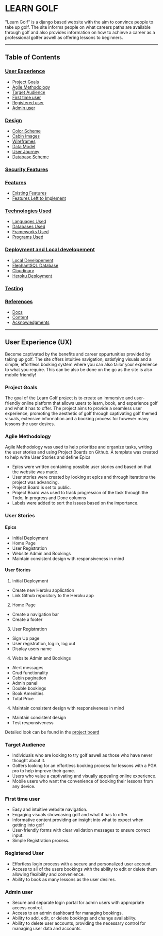 # LEARN GOLF

"Learn Golf" is a django based website with the aim to convince people to take up golf. The site informs people on what careers paths are available through golf and also provides information on how to achieve a career as a professional golfer aswell as offering lessons to beginners.  
- - -

## Table of Contents
### [User Experience](#user-experience-ux)
* [Project Goals](#project-goals)
* [Agile Methodology](#agile-methodology)
* [Target Audience](#target-audience)
* [First time user](#first-time-user)
* [Registered user](#registered-user)
* [Admin user](#admin-user)
### [Design](#design-1)
* [Color Scheme](#color-scheme)
* [Cabin Images](#cabin-images)
* [Wireframes](#wireframes)
* [Data Model](#data-models)
* [User Journey](#user-journey)
* [Database Scheme](#database-scheme)
### [Security Features](#security-features-1)
### [Features](#features-1)
* [Existing Features](#existing-features)
* [Features Left to Implement](#features-left-to-implement)
### [Technologies Used](#technologies-used-1)
* [Languages Used](#languages-used)
* [Databases Used](#databases-used)
* [Frameworks Used](#frameworks-used)
* [Programs Used](#programs-used)
### [Deployment and Local developement](#deployment-and-local-developement-1)
* [Local Developement](#local-developement)
* [ElephantSQL Database](#elephantsql-database)
* [Cloudinary](#cloudinary)
* [Heroku Deployment](#heroku-deployment)
### [Testing](#testing-1)
### [References](#references-1)
* [Docs](#docs)
* [Content](#content)
* [Acknowledgments](#acknowledgments)

- - -

## User Experience (UX)


Become captivated by the benefits and career oppurtunities provided by taking up golf. The site offers intuitive navigation, satisfying visuals and a simple, effortless booking system where you can also tailor your experience to what you require. This can be also be done on the go as the site is also mobile friendly!

### Project Goals

The goal of the Learn Golf project is to create an immersive and user-friendly online platform that allows users to learn, book, and experience golf and what it has to offer. The project aims to provide a seamless user experience, promoting the aesthetic of golf through captivating golf themed visuals, extensive information and a booking process for however many lessons the user desires.

### Agile Methodology

Agile Methodology was used to help prioritize and organize tasks, writing the user stories and using Project Boards on Github. A template was created to help write User Stories and define Epics

* Epics were written containing possible user stories and based on that the website was made.
* User stories were created by looking at epics and through iterations the project was advancing.
* Project Board is set to public.
* Project Board was used to track progression of the task through the Todo, In progress and Done columns
* Labels were added to sort the issues based on the importance.

### User Stories

#### Epics
* Initial Deployment
* Home Page
* User Registration
* Website Admin and Bookings
* Maintain consistent design with responsiveness in mind

#### User Stories
1. Initial Deployment
* Create new Heroku application
* Link Github repository to the Heroku app
2. Home Page
* Create a navigation bar
* Create a footer
3. User Registration
* Sign Up page
* User registration, log in, log out
* Display users name
4. Website Admin and Bookings
* Alert messages
* Crud functionality
* Cabin pagination
* Admin panel
* Double bookings
* Book Amenities
* Total Price
4. Maintain consistent design with responsiveness in mind
* Maintain consistent design
* Test responsiveness

Detailed look can be found in the [project board](https://github.com/users/Thomas-Tomo/projects/2)

### Target Audience

* Individuals who are looking to try golf aswell as those who have never thought about it.
* Golfers looking for an effortless booking process for lessons with a PGA pro to help improve their game.
* Users who value a captivating and visually appealing online experience.
* Mobile users who want the convenience of booking their lessons from any device.

### First time user

* Easy and intuitive website navigation.
* Engaging visuals showcasing golf and what it has to offer.
* Informative content providing an insight into what to expect when getting into golf
* User-friendly forms with clear validation messages to ensure correct input.
* Simple Registration process.

### Registered User

* Effortless login process with a secure and personalized user account.
* Access to all of the users bookings with the ability to edit or delete them allowing flexibility and convenience.
* Ability to book as many lessons as the user desires.

### Admin user

* Secure and separate login portal for admin users with appropriate access control.
* Access to an admin dashboard for managing bookings.
* Ability to add, edit, or delete bookings and change availability.
* Ability to delete user accounts, providing the necessary control for managing user data and accounts.